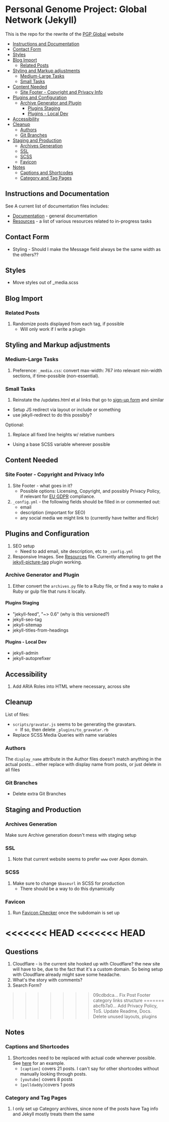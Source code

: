 # Personal Genome Project: Global Network (Jekyll)

This is the repo for the rewrite of the [PGP Global](https://www.personalgenomes.org/) website

<!-- MarkdownTOC -->

* [Instructions and Documentation](#instructions-and-documentation)
* [Contact Form](#contact-form)
* [Styles](#styles)
* [Blog Import](#blog-import)
  * [Related Posts](#related-posts)
* [Styling and Markup adjustments](#styling-and-markup-adjustments)
  * [Medium-Large Tasks](#medium-large-tasks)
  * [Small Tasks](#small-tasks)
* [Content Needed](#content-needed)
  * [Site Footer - Copyright and Privacy Info](#site-footer---copyright-and-privacy-info)
* [Plugins and Configuration](#plugins-and-configuration)
  * [Archive Generator and Plugin](#archive-generator-and-plugin)
    * [Plugins Staging](#plugins-staging)
    * [Plugins - Local Dev](#plugins---local-dev)
* [Accessibility](#accessibility)
* [Cleanup](#cleanup)
  * [Authors](#authors)
  * [Git Branches](#git-branches)
* [Staging and Production](#staging-and-production)
  * [Archives Generation](#archives-generation)
  * [SSL](#ssl)
  * [SCSS](#scss)
  * [Favicon](#favicon)
* [Notes](#notes)
  * [Captions and Shortcodes](#captions-and-shortcodes)
  * [Category and Tag Pages](#category-and-tag-pages)

<!-- /MarkdownTOC -->

<a id="instructions-and-documentation"></a>
## Instructions and Documentation

See A current list of documentation files includes:
* [Documentation](docs/documentation.md) - general documentation
* [Resources](docs/resources.md) - a list of various resources related to in-progress tasks

<a id="contact-form"></a>
## Contact Form

* Styling - Should I make the Message field always be the same width as the others??

<a id="styles"></a>
## Styles

* Move styles out of _media.scss

<a id="blog-import"></a>
## Blog Import

<a id="related-posts"></a>
### Related Posts

1. Randomize posts displayed from each tag, if possible
    * Will only work if I write a plugin

<a id="styling-and-markup-adjustments"></a>
## Styling and Markup adjustments

<a id="medium-large-tasks"></a>
### Medium-Large Tasks

1. Preference: `_media.css`: convert max-width: 767 into relevant min-width sections, if time-possible (non-essential).

<a id="small-tasks"></a>
### Small Tasks

1. Reinstate the /updates.html et al links that go to [sign-up form](https://personalgenomes.us3.list-manage.com/subscribe?u=3980aaa2746fd428de44b2ab4&id=34d31b2d4b) and similar
  * Setup JS redirect via layout or include or something
  * use jekyll-redirect to do this possibly?

Optional:
1. Replace all fixed line heights w/ relative numbers
* Using a base SCSS variable wherever possible

<a id="content-needed"></a>
## Content Needed

<a id="site-footer---copyright-and-privacy-info"></a>
### Site Footer - Copyright and Privacy Info
1. Site Footer - what goes in it?
    * Possible options: Licensing, Copyright, and possibly Privacy Policy, if relevant for [EU GDPR](https://eugdpr.org/) compliance.
2. `_config.yml` - the following fields should be filled in or commented out:
    * email
    * description (important for SEO)
    * any social media we might link to (currently have twitter and flickr)

<a id="plugins-and-configuration"></a>
## Plugins and Configuration
1. SEO setup
    * Need to add email, site description, etc to `_config.yml`
2. Responsive Images. See [Resources][1] file. Currently attempting to get the [jekyll-picture-tag](https://github.com/robwierzbowski/jekyll-picture-tag) plugin working.

<a id="archive-generator-and-plugin"></a>
### Archive Generator and Plugin

1. Either convert the `archives.py` file to a Ruby file, or find a way to make a Ruby or gulp file that runs it locally.

<a id="plugins-staging"></a>
#### Plugins Staging

* "jekyll-feed", "~> 0.6" (why is this versioned?)
* jekyll-seo-tag
* jekyll-sitemap
* jekyll-titles-from-headings


<a id="plugins---local-dev"></a>
#### Plugins - Local Dev

* jekyll-admin
* jekyll-autoprefixer

<a id="accessibility"></a>
## Accessibility

1. Add ARIA Roles into HTML where necessary, across site

<a id="cleanup"></a>
## Cleanup

List of files:

* `scripts/gravatar.js` seems to be generating the gravatars.
    * If so, then delete `_plugins/to_gravatar.rb`
* Replace SCSS Media Queries with name variables

<a id="authors"></a>
### Authors

The `display_name` attribute in the Author files doesn't match anything in the actual posts... either replace with display name from posts, or just delete in all files

<a id="git-branches"></a>
### Git Branches

* Delete extra Git Branches

<a id="staging-and-production"></a>
## Staging and Production

<a id="archives-generation"></a>
### Archives Generation

Make sure Archive generation doesn't mess with staging setup

<a id="ssl"></a>
### SSL

1. Note that current website seems to prefer `www` over Apex domain.

<a id="scss"></a>
### SCSS

1. Make sure to change `$baseurl` in SCSS for production
    * There should be a way to do this dynamically

<a id="favicon"></a>
### Favicon

1. Run [Favicon Checker](https://realfavicongenerator.net/) once the subdomain is set up

<<<<<<< HEAD
<<<<<<< HEAD
=======
<a id="questions"></a>
## Questions

1. Cloudflare - is the current site hooked up with Cloudflare? the new site will have to be, due to the fact that it's a custom domain. So being setup with Cloudflare already might save some headache.
2. What's the story with comments?
3. Search Form?

>>>>>>> 09cdbdca... Fix Post Footer category links structure
=======
>>>>>>> abcfb7a0... Add Privacy Policy, ToS. Update Readme, Docs. Delete unused layouts, plugins
<a id="notes"></a>
## Notes

<a id="captions-and-shortcodes"></a>
### Captions and Shortcodes

1. Shortcodes need to be replaced with actual code wherever possible. See [here](http://localhost:4000/2012/11/27/wildlife-of-our-homes-q-a-with-rob-dunn/) for an example.
    * `[caption]` covers 21 posts. I can't say for other shortcodes without manually looking through posts.
    * `[youtube]` covers 8 posts
    * `[polldaddy]`covers 1 posts

<a id="category-and-tag-pages"></a>
### Category and Tag Pages

1. I only set up Category archives, since none of the posts have Tag info and Jekyll mostly treats them the same

[1]: docs/resources.md
